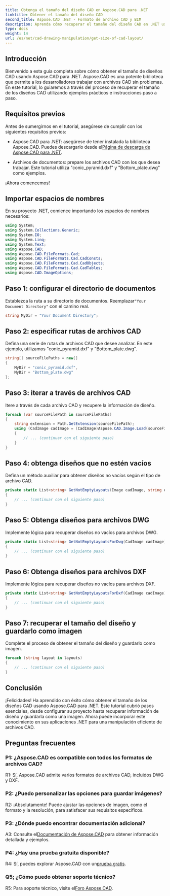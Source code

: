 ```yaml
---
title: Obtenga el tamaño del diseño CAD en Aspose.CAD para .NET
linktitle: Obtener el tamaño del diseño CAD
second_title: Aspose.CAD .NET - Formato de archivo CAD y BIM
description: Aprenda cómo recuperar el tamaño del diseño CAD en .NET usando Aspose.CAD. Siga nuestra guía paso a paso para una manipulación eficiente de archivos CAD.
type: docs
weight: 14
url: /es/net/cad-drawing-manipulation/get-size-of-cad-layout/
---
```

## Introducción

Bienvenido a esta guía completa sobre cómo obtener el tamaño de diseños CAD usando Aspose.CAD para .NET. Aspose.CAD es una potente biblioteca que permite a los desarrolladores trabajar con archivos CAD sin problemas. En este tutorial, lo guiaremos a través del proceso de recuperar el tamaño de los diseños CAD utilizando ejemplos prácticos e instrucciones paso a paso.

## Requisitos previos

Antes de sumergirnos en el tutorial, asegúrese de cumplir con los siguientes requisitos previos:

-  Aspose.CAD para .NET: asegúrese de tener instalada la biblioteca Aspose.CAD. Puedes descargarlo desde el[Página de descarga de Aspose.CAD para .NET](https://releases.aspose.com/cad/net/).

- Archivos de documentos: prepare los archivos CAD con los que desea trabajar. Este tutorial utiliza "conic_pyramid.dxf" y "Bottom_plate.dwg" como ejemplos.

¡Ahora comencemos!

## Importar espacios de nombres

En su proyecto .NET, comience importando los espacios de nombres necesarios:

```csharp
using System;
using System.Collections.Generic;
using System.IO;
using System.Linq;
using System.Text;
using Aspose.CAD;
using Aspose.CAD.FileFormats.Cad;
using Aspose.CAD.FileFormats.Cad.CadConsts;
using Aspose.CAD.FileFormats.Cad.CadObjects;
using Aspose.CAD.FileFormats.Cad.CadTables;
using Aspose.CAD.ImageOptions;
```

## Paso 1: configurar el directorio de documentos

 Establezca la ruta a su directorio de documentos. Reemplazar`"Your Document Directory"` con el camino real.

```csharp
string MyDir = "Your Document Directory";
```

## Paso 2: especificar rutas de archivos CAD

Defina una serie de rutas de archivos CAD que desee analizar. En este ejemplo, utilizamos "conic_pyramid.dxf" y "Bottom_plate.dwg".

```csharp
string[] sourceFilePaths = new[]
{
    MyDir + "conic_pyramid.dxf",
    MyDir + "Bottom_plate.dwg"
};
```

## Paso 3: iterar a través de archivos CAD

Itere a través de cada archivo CAD y recupere la información de diseño.

```csharp
foreach (var sourceFilePath in sourceFilePaths)
{
    string extension = Path.GetExtension(sourceFilePath);
    using (CadImage cadImage = (CadImage)Aspose.CAD.Image.Load(sourceFilePath))
    {
        // ... (continuar con el siguiente paso)
    }
}
```

## Paso 4: obtenga diseños que no estén vacíos

Defina un método auxiliar para obtener diseños no vacíos según el tipo de archivo CAD.

```csharp
private static List<string> GetNotEmptyLayouts(Image cadImage, string extension)
{
    // ... (continuar con el siguiente paso)
}
```

## Paso 5: Obtenga diseños para archivos DWG

Implemente lógica para recuperar diseños no vacíos para archivos DWG.

```csharp
private static List<string> GetNotEmptyLayoutsForDwg(CadImage cadImage)
{
    // ... (continuar con el siguiente paso)
}
```

## Paso 6: Obtenga diseños para archivos DXF

Implemente lógica para recuperar diseños no vacíos para archivos DXF.

```csharp
private static List<string> GetNotEmptyLayoutsForDxf(CadImage cadImage)
{
    // ... (continuar con el siguiente paso)
}
```

## Paso 7: recuperar el tamaño del diseño y guardarlo como imagen

Complete el proceso de obtener el tamaño del diseño y guardarlo como imagen.

```csharp
foreach (string layout in layouts)
{
    // ... (continuar con el siguiente paso)
}
```

## Conclusión

¡Felicidades! Ha aprendido con éxito cómo obtener el tamaño de los diseños CAD usando Aspose.CAD para .NET. Este tutorial cubrió pasos esenciales, desde configurar su proyecto hasta recuperar información de diseño y guardarla como una imagen. Ahora puede incorporar este conocimiento en sus aplicaciones .NET para una manipulación eficiente de archivos CAD.

## Preguntas frecuentes

### P1: ¿Aspose.CAD es compatible con todos los formatos de archivos CAD?

R1: Sí, Aspose.CAD admite varios formatos de archivos CAD, incluidos DWG y DXF.

### P2: ¿Puedo personalizar las opciones para guardar imágenes?

R2: ¡Absolutamente! Puede ajustar las opciones de imagen, como el formato y la resolución, para satisfacer sus requisitos específicos.

### P3: ¿Dónde puedo encontrar documentación adicional?

 A3: Consulte el[Documentación de Aspose.CAD](https://reference.aspose.com/cad/net/) para obtener información detallada y ejemplos.

### P4: ¿Hay una prueba gratuita disponible?

 R4: Sí, puedes explorar Aspose.CAD con un[prueba gratis](https://releases.aspose.com/).

### Q5; ¿Cómo puedo obtener soporte técnico?

 R5: Para soporte técnico, visite el[Foro Aspose.CAD](https://forum.aspose.com/c/cad/19).